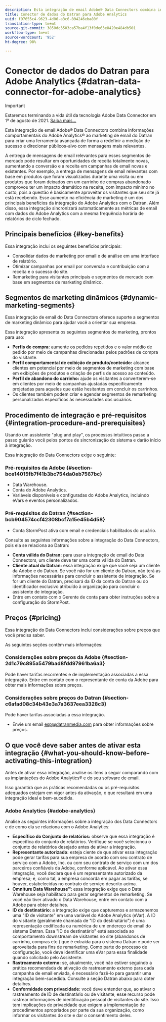 ```yaml
---
description: Esta integração de email Adobe® Data Connectors combina informações comportamentais do Adobe Analytics® ao marketing de email do Datran para criar uma ferramenta avançada de forma a redefinir a medição de sucesso e direcionar públicos-alvo com mensagens mais relevantes.
title: Conector de dados do Datran para Adobe Analytics
uuid: f97655c4-9623-4d06-a3c6-894246eba80f
translation-type: tm+mt
source-git-commit: 3850dc3503ca57ba4f13f0de63e8420e484db501
workflow-type: tm+mt
source-wordcount: '952'
ht-degree: 98%

---
```



# Conector de dados do Datran para Adobe Analytics {#datran-data-connector-for-adobe-analytics}

>[!IMPORTANT]
>
>Estaremos terminando a vida útil da tecnologia Adobe Data Connector em 1º de agosto de 2021. [Saiba mais...](/help/import/data-connectors/data-connectors-eol.md)

Esta integração de email Adobe® Data Connectors combina informações comportamentais do Adobe Analytics® ao marketing de email do Datran para criar uma ferramenta avançada de forma a redefinir a medição de sucesso e direcionar públicos-alvo com mensagens mais relevantes.

A entrega de mensagens de email relevantes para esses segmentos de mercado pode resultar em oportunidades de receita totalmente novas, aumentando a conversão e a receita em campanhas de email novas e existentes. Por exemplo, a entrega de mensagens de email relevantes com base em produtos que foram visualizados durante uma visita ou em produtos que foram deixados em um carrinho de compras abandonado comprovou ter um impacto dramático na receita, com impacto mínimo no custo, pois a questão é basicamente aproveitar os visitantes que seu site já está recebendo. Esse aumento na eficiência de marketing é um dos principais benefícios da integração do Adobe Analytics com o Datran. Além disso, essa integração sincronizará automaticamente as métricas de email com dados do Adobe Analytics com a mesma frequência horária de relatórios de ciclo fechado.

## Principais benefícios {#key-benefits}

Essa integração inclui os seguintes benefícios principais:

* Consolidar dados de marketing por email e de análise em uma interface de relatório.
* Otimizar campanhas por email por conversão e contribuição com a receita e o sucesso do site.
* Remarketing para visitantes principais e segmentos de mercado com base em segmentos de marketing dinâmico.

## Segmentos de marketing dinâmicos {#dynamic-marketing-segments}

Essa integração de email do Data Connectors oferece suporte a segmentos de marketing dinâmico para ajudar você a orientar sua empresa.

Essa integração apresenta os seguintes segmentos de marketing, prontos para uso:

* **Perfis de compra:** aumente os pedidos repetidos e o valor médio de pedido por meio de campanhas direcionadas pelos padrões de compra do visitante.
* **Perfil comportamental de exibição de produto/conteúdo:** alcance clientes em potencial por meio de segmentos de marketing com base em exibições de produtos e criação de perfis de acesso ao conteúdo.
* **Perfil de abandono do carrinho:** ajude os visitantes a converterem-se em clientes por meio de campanhas ajustadas especificamente projetadas para aqueles que estão hesitantes em concluir os carrinhos.
* Os clientes também podem criar e agendar segmentos de remarketing personalizados específicos às necessidades dos usuários.

## Procedimento de integração e pré-requisitos {#integration-procedure-and-prerequisites}

Usando um assistente &quot;plug and play&quot;, os processos intuitivos passo a passo guiarão você pelos pontos de sincronização do sistema e darão início à integração.

Essa integração do Data Connectors exige o seguinte:

### Pré-requisitos da Adobe {#section-bce14015fb7f41b3bc754da0eb7567bc}

* Data Warehouse.
* Conta do Adobe Analytics.
* Variáveis disponíveis e configuradas do Adobe Analytics, incluindo eVars e eventos personalizados.

### Pré-requisitos do Datran {#section-bcb904574ccf42308bcf7a15e45b4d58}

* Conta StormPost ativa com email e credenciais habilitados do usuário.

Consulte as seguintes informações sobre a integração do Data Connectors, pois ela se relaciona ao Datran:

* **Conta válida do Datran:** para usar a integração de email do Data Connectors, um cliente deve ter uma conta válida do Datran.
* **Cliente atual do Datran:** essa integração exige que você seja um cliente da Adobe e do Datran. Se você não for um cliente do Datran, não terá as informações necessárias para concluir o assistente de integração. Se for um cliente do Datran, precisará da ID da conta do Datran ou do identificador exclusivo atribuído à organização para concluir o assistente de integração.
* Entre em contato com o Gerente de conta para obter instruções sobre a configuração do StormPost.

## Preços {#pricing}

Essa integração do Data Connectors inclui considerações sobre preços que você precisa saber.

As seguintes seções contêm mais informações:

### Considerações sobre preços da Adobe {#section-2d1c79c895a5479bad8fdd97961ba6a3}

Pode haver tarifas recorrentes e de implementação associadas a essa integração. Entre em contato com o representante de conta da Adobe para obter mais informações sobre preços.

### Considerações sobre preços do Datran {#section-c6afad08c34b43e3a7a3637eea3328c3}

Pode haver tarifas associadas a essa integração.

* Envie um email esp@datranmedia.com para obter informações sobre preços.

## O que você deve saber antes de ativar esta integração {#what-you-should-know-before-activating-this-integration}

Antes de ativar essa integração, analise os itens a seguir comparando com as implantações do Adobe Analytics® e do seu software de email.

Isso garantirá que as práticas recomendadas ou os pré-requisitos adequados estejam em vigor antes da ativação, o que resultará em uma integração ideal e bem-sucedida.

### Adobe Analytics {#adobe-analytics}

Analise as seguintes informações sobre a integração dos Data Connectors e de como ela se relaciona com o Adobe Analytics:

* **Específico do Conjunto de relatórios:** observe que essa integração é específica do conjunto de relatórios. Verifique se você selecionou o conjunto de relatórios desejado antes de ativar a integração.
* **Representante autorizado:** esteja ciente de que ativar essa integração pode gerar tarifas para sua empresa de acordo com seu contrato de serviço com a Adobe, Inc. ou com seu contrato de serviço com um dos parceiros confiáveis da Adobe, conforme aplicável. Ao ativar essa integração, você declara que é um representante autorizado da empresa; e, como tal, a empresa concorda em pagar as tarifas, se houver, estabelecidas no contrato de serviço descrito acima.
* **Omniture Data Warehouse™:** essa integração exige que o Data Warehouse seja habilitado para gerar segmentos de remarketing. Se você não tiver ativado o Data Warehouse, entre em contato com a Adobe para obter detalhes.
* **ID do destinatário:** a integração exige que capturemos e armazenemos uma &quot;ID de visitante&quot; em uma variável do Adobe Analytics (eVar). A ID do visitante (geralmente chamada de &quot;ID do destinatário&quot;) é uma representação codificada ou numérica de um endereço de email do sistema Datran. Essa &quot;ID de destinatário&quot; está associada ao comportamento downstream de visitantes no site (abandonos de carrinho, compras etc.) que é extraída para o sistema Datran e pode ser aproveitada para fins de remarketing. Como parte do processo de configuração, você deve identificar uma eVar para essa finalidade quando solicitado pelo Assistente.
* **Rastreamento externo:** se, atualmente, você não estiver seguindo a prática recomendada de ativação do rastreamento externo para cada campanha de email enviada, é necessário fazê-lo para garantir uma integração bem-sucedida. Consulte a seção Datran abaixo para obter detalhes.
* **Conformidade com privacidade:** você deve entender que, ao ativar o rastreamento de ID de destinatário ou de visitante, esse recurso pode rastrear informações de identificação pessoal de visitantes do site. Isso tem implicações de privacidade que exigem a implementação de procedimentos apropriados por parte da sua organização, como informar os visitantes do site e dar o consentimento deles.
